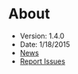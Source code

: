 # About


* Version: 1.4.0
* Date: 1/18/2015
* [News](https://github.com/dgrapov/MetaMapR/blob/master/NEWS.md)
* [Report Issues](https://github.com/dgrapov/MetaMapR/issues)

